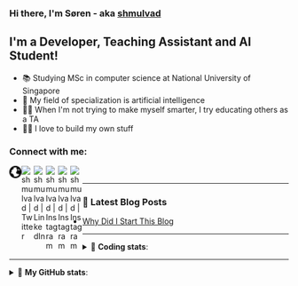 ### Hi there, I'm Søren - aka [shmulvad][website]

## I'm a Developer, Teaching Assistant and AI Student!
- 📚 Studying MSc in computer science at National University of Singapore
- 🧠 My field of specialization is artificial intelligence
- 👨‍🏫 When I'm not trying to make myself smarter, I try educating others as a TA
- 👨‍💻 I love to build my own stuff

### Connect with me:

[<img align="left" alt="shmulvad.com" width="22px" src="https://raw.githubusercontent.com/iconic/open-iconic/master/svg/globe.svg" />][website]

[<img align="left" alt="shmulvad | Twitter" width="22px" src="https://cdn.jsdelivr.net/npm/simple-icons@v3/icons/twitter.svg" />][twitter]

[<img align="left" alt="shmulvad | LinkedIn" width="22px" src="https://cdn.jsdelivr.net/npm/simple-icons@v3/icons/linkedin.svg" />][linkedin]

[<img align="left" alt="shmulvad | Instagram" width="22px" src="https://cdn.jsdelivr.net/npm/simple-icons@v3/icons/instagram.svg" />][instagram]

[<img align="left" alt="shmulvad | Instagram" width="22px" src="https://cdn.jsdelivr.net/npm/simple-icons@v3/icons/stackoverflow.svg" />][stackOverflow]

[<img align="left" alt="shmulvad | Instagram" width="22px" src="https://cdn.jsdelivr.net/npm/simple-icons@v3/icons/gmail.svg" />][mail]

<br />

---

### 📕 Latest Blog Posts
<!-- BLOG-POST-LIST:START -->
- [Why Did I Start This Blog](https://shmulvad.com/blog/why-did-start-this-blog)
<!-- BLOG-POST-LIST:END -->

---

<details>
 <summary>🤖 <b>Coding stats</b>: </summary>

<br>

<!--START_SECTION:waka-->
**I'm a Night 🦉**

```text
🌞 Morning    72 commits     █████░░░░░░░░░░░░░░░░░░░░   23.15%
🌆 Daytime    56 commits     ████░░░░░░░░░░░░░░░░░░░░░   18.01%
🌃 Evening    82 commits     ██████░░░░░░░░░░░░░░░░░░░   26.37%
🌙 Night      101 commits    ████████░░░░░░░░░░░░░░░░░   32.48%

```


📊 **This Week I Spent My Time On**

```text
🔥 Editors:
Sublime Text             5 hrs 54 mins       ████████████████████░░░░░   80.06%
VS Code                  1 hr 17 mins        ████░░░░░░░░░░░░░░░░░░░░░   17.51%
Zsh                      10 mins             ░░░░░░░░░░░░░░░░░░░░░░░░░   2.43%

```


<!--END_SECTION:waka-->

</details>

---

<details>
 <summary>🤖 <b>My GitHub stats</b>: </summary>

<br>

<img align="left" alt="shmulvad's Github Stats" src="https://github-readme-stats.vercel.app/api?username=shmulvad&show_icons=true&hide_border=true" />

</details>



[website]: https://shmulvad.com
[twitter]: https://twitter.com/shmulvad
[linkedin]: https://linkedin.com/in/shmulvad
[instagram]: https://instagram.com/shmulvad
[stackOverflow]: https://stackoverflow.com/users/9248793/shmulvad
[mail]: mailto:shmulvad@gmail.com
